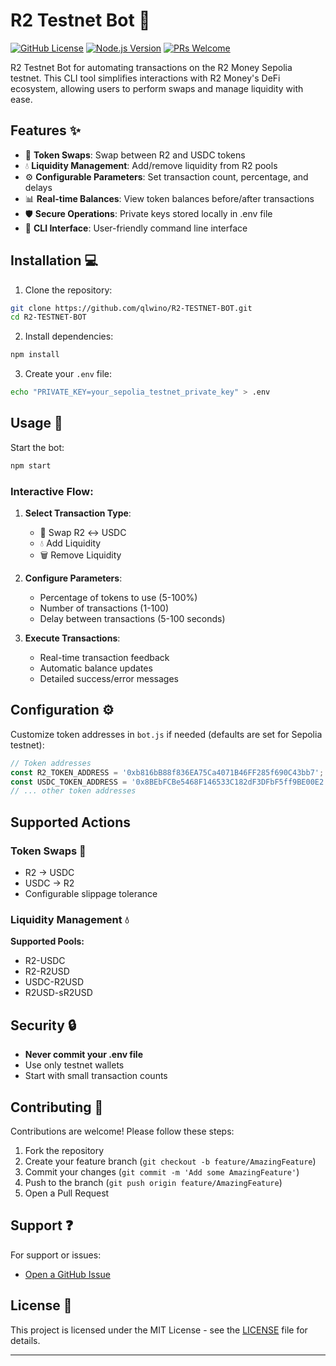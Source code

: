 # R2 Testnet Bot 🤖

[![GitHub License](https://img.shields.io/github/license/qlwino/R2-TESTNET-BOT)](https://github.com/qlwino/R2-TESTNET-BOT/blob/main/LICENSE)
[![Node.js Version](https://img.shields.io/badge/node-%3E%3D18.x-brightgreen)](https://nodejs.org/)
[![PRs Welcome](https://img.shields.io/badge/PRs-welcome-brightgreen.svg)](https://github.com/qlwino/R2-TESTNET-BOT/pulls)

 R2 Testnet Bot for automating transactions on the R2 Money Sepolia testnet. This CLI tool simplifies interactions with R2 Money's DeFi ecosystem, allowing users to perform swaps and manage liquidity with ease.


## Features ✨

- 🔄 **Token Swaps**: Swap between R2 and USDC tokens
- 💧 **Liquidity Management**: Add/remove liquidity from R2 pools
- ⚙️ **Configurable Parameters**: Set transaction count, percentage, and delays
- 📊 **Real-time Balances**: View token balances before/after transactions
- 🛡️ **Secure Operations**: Private keys stored locally in .env file
- 📱 **CLI Interface**: User-friendly command line interface

## Installation 💻

1. Clone the repository:
```bash
git clone https://github.com/qlwino/R2-TESTNET-BOT.git
cd R2-TESTNET-BOT
```

2. Install dependencies:
```bash
npm install
```

3. Create your `.env` file:
```bash
echo "PRIVATE_KEY=your_sepolia_testnet_private_key" > .env
```

## Usage 🚀

Start the bot:
```bash
npm start
```

### Interactive Flow:
1. **Select Transaction Type**:
   - 🔄 Swap R2 ↔ USDC
   - 💧 Add Liquidity
   - 🗑️ Remove Liquidity

2. **Configure Parameters**:
   - Percentage of tokens to use (5-100%)
   - Number of transactions (1-100)
   - Delay between transactions (5-100 seconds)

3. **Execute Transactions**:
   - Real-time transaction feedback
   - Automatic balance updates
   - Detailed success/error messages

## Configuration ⚙️

Customize token addresses in `bot.js` if needed (defaults are set for Sepolia testnet):
```javascript
// Token addresses
const R2_TOKEN_ADDRESS = '0xb816bB88f836EA75Ca4071B46FF285f690C43bb7';
const USDC_TOKEN_ADDRESS = '0x8BEbFCBe5468F146533C182dF3DFbF5ff9BE00E2';
// ... other token addresses
```

## Supported Actions

### Token Swaps 🔄
- R2 → USDC
- USDC → R2
- Configurable slippage tolerance

### Liquidity Management 💧
**Supported Pools:**
- R2-USDC
- R2-R2USD
- USDC-R2USD
- R2USD-sR2USD

## Security 🔒

- **Never commit your .env file**
- Use only testnet wallets
- Start with small transaction counts

## Contributing 🤝

Contributions are welcome! Please follow these steps:
1. Fork the repository
2. Create your feature branch (`git checkout -b feature/AmazingFeature`)
3. Commit your changes (`git commit -m 'Add some AmazingFeature'`)
4. Push to the branch (`git push origin feature/AmazingFeature`)
5. Open a Pull Request

## Support ❓

For support or issues:
- [Open a GitHub Issue](https://github.com/qlwino/R2-TESTNET-BOT/issues)


## License 📄

This project is licensed under the MIT License - see the [LICENSE](LICENSE) file for details.

---
